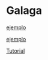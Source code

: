 # Galaga


[ejemplo](https://github.com/ihalseide/Galaga)

[ejemplo](https://www.pygame.org/project/5098/7450)

[Tutorial](https://www.youtube.com/channel/UCZKyNYzMqHOMxIkOBItWL7Q)

